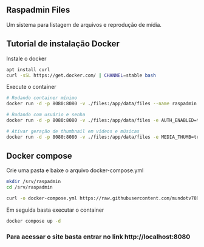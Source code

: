 ## Raspadmin Files
Um sistema para listagem de arquivos e reprodução de mídia.

## Tutorial de instalação Docker

Instale o docker

```sh
apt install curl
curl -sSL https://get.docker.com/ | CHANNEL=stable bash
```

Execute o container

```sh
# Rodando container mínimo
docker run -d -p 8080:8080 -v ./files:/app/data/files --name raspadmin mundotv789123/raspadmin

# Rodando com usuário e senha
docker run -d -p 8080:8080 -v ./files:/app/data/files -e AUTH_ENABLED=true -e USERNAME=admin -e PASSWORD=admin --name raspadmin mundotv789123/raspadmin

# Ativar geração de thumbnail em vídeos e músicas
docker run -d -p 8080:8080 -v ./files:/app/data/files -e MEDIA_THUMB=true --name raspadmin mundotv789123/raspadmin
```

## Docker compose


Crie uma pasta e baixe o arquivo docker-compose.yml

```sh
mkdir /srv/raspadmin
cd /srv/raspadmin

curl -o docker-compose.yml https://raw.githubusercontent.com/mundotv789123/raspadmin-files-react/refs/heads/main/docker-compose.yml
```

Em seguida basta executar o container

```sh
docker compose up -d
```

### Para acessar o site basta entrar no link http://localhost:8080
